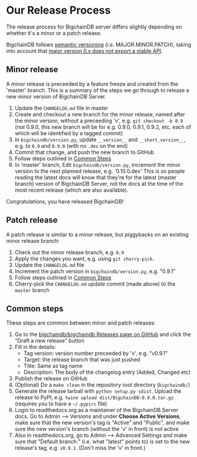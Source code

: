 # Our Release Process

The release process for BigchainDB server differs slightly depending on whether it's a minor or a patch release.

BigchainDB follows [semantic versioning](http://semver.org/) (i.e. MAJOR.MINOR.PATCH), taking into account
that [major version 0.x does not export a stable API](http://semver.org/#spec-item-4).

## Minor release

A minor release is preceeded by a feature freeze and created from the 'master' branch. This is a summary of the steps we go through to release a new minor version of BigchainDB Server.

1. Update the `CHANGELOG.md` file in master
1. Create and checkout a new branch for the minor release, named after the minor version, without a preceeding 'v', e.g. `git checkout -b 0.9` (*not* 0.9.0, this new branch will be for e.g. 0.9.0, 0.9.1, 0.9.2, etc. each of which will be identified by a tagged commit)
1. In `bigchaindb/version.py`, update `__version__` and `__short_version__`, e.g. to `0.9` and `0.9.0` (with no `.dev` on the end)
1. Commit that change, and push the new branch to GitHub
1. Follow steps outlined in [Common Steps](#common-steps)
1. In 'master' branch, Edit `bigchaindb/version.py`, increment the minor version to the next planned release, e.g. `0.10.0.dev'
This is so people reading the latest docs will know that they're for the latest (master branch)
version of BigchainDB Server, not the docs at the time of the most recent release (which are also
available).

Congratulations, you have released BigchainDB!

## Patch release

A patch release is similar to a minor release, but piggybacks on an existing minor release branch:

1. Check out the minor release branch, e.g. `0.9`
1. Apply the changes you want, e.g. using `git cherry-pick`.
1. Update the `CHANGELOG.md` file
1. Increment the patch version in `bigchaindb/version.py`, e.g. "0.9.1"
1. Follow steps outlined in [Common Steps](#common-steps)
1. Cherry-pick the `CHANGELOG.md` update commit (made above) to the `master` branch

## Common steps

These steps are common between minor and patch releases:

1. Go to the [bigchaindb/bigchaindb Releases page on GitHub](https://github.com/bigchaindb/bigchaindb/releases)
   and click the "Draft a new release" button
1. Fill in the details:
   - Tag version: version number preceeded by 'v', e.g. "v0.9.1"
   - Target: the release branch that was just pushed
   - Title: Same as tag name
   - Description: The body of the changelog entry (Added, Changed etc)
1. Publish the release on GitHub
1. (Optional) Do a `make clean` in the repository root directory (`bigchaindb/`)
1. Generate the release tarball with `python setup.py sdist`. Upload the release to PyPI, e.g. `twine upload dist/BigchainDB-0.9.0.tar.gz` (requires you to have a `~/.pypirc` file)
1. Login to readthedocs.org as a maintainer of the BigchainDB Server docs.
   Go to Admin --> Versions and under **Choose Active Versions**, make sure that the new version's tag is
   "Active" and "Public", and make sure the new version's branch
   (without the 'v' in front) is _not_ active
1. Also in readthedocs.org, go to Admin --> Advanced Settings
   and make sure that "Default branch:" (i.e. what "latest" points to)
   is set to the new release's tag, e.g. `v0.9.1`. (Don't miss the 'v' in front.)

